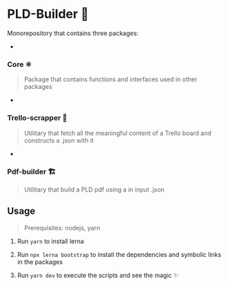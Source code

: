 # PLD-Builder 👷

Monorepository that contains three packages:

- 
### Core ⚛️
> Package that contains functions and interfaces used in other packages

- 
### Trello-scrapper 🧲
> Utilitary that fetch all the meaningful content of a Trello board and constructs a .json with it

- 
### Pdf-builder 🏗️
> Utilitary that build a PLD pdf using a in input .json


## Usage

> Prerequisites: nodejs, yarn

1. Run `yarn` to install lerna

1. Run `npx lerna bootstrap` to install the dependencies and symbolic links in the packages

1. Run `yarn dev` to execute the scripts and see the magic ✨